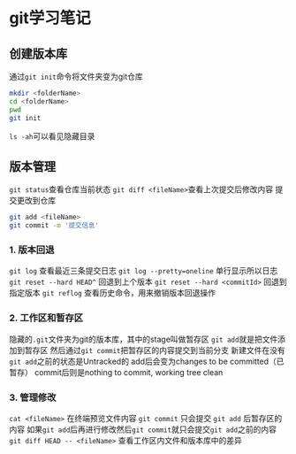 # git学习笔记

## 创建版本库

通过`git init`命令将文件夹变为git仓库
```bash
mkdir <folderName>
cd <folderName>
pwd
git init
```
`ls -ah`可以看见隐藏目录

## 版本管理

`git status`查看仓库当前状态
`git diff <fileName>`查看上次提交后修改内容
提交更改到仓库
```bash
git add <fileName> 
git commit -m '提交信息'
```

### 1. 版本回退
`git log` 查看最近三条提交日志
`git log --pretty=oneline` 单行显示所以日志
`git reset --hard HEAD^` 回退到上个版本
`git reset --hard <commitId>` 回退到指定版本
`git reflog` 查看历史命令，用来撤销版本回退操作

### 2. 工作区和暂存区
隐藏的`.git`文件夹为git的版本库，其中的stage叫做暂存区
`git add`就是把文件添加到暂存区
然后通过`git commit`把暂存区的内容提交到当前分支
新建文件在没有`git add`之前的状态是Untracked的
add后会变为changes to be committed（已暂存）
commit后则是nothing to commit, working tree clean

### 3. 管理修改
`cat <fileName>` 在终端预览文件内容
`git commit` 只会提交 `git add` 后暂存区的内容
如果`git add`后再进行修改然后`git commit`就只会提交`git add`之前的内容
`git diff HEAD -- <fileName>` 查看工作区内文件和版本库中的差异
